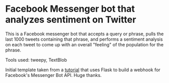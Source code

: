 # Facebook Messenger bot that analyzes sentiment on Twitter

This is a Facebook messenger bot that accepts a query or phrase, pulls the last 1000 tweets containing that phrase, and performs a sentiment analysis on each tweet to come up with an overall "feeling" of the population for the phrase.

Tools used: tweepy, TextBlob

Initial template taken from a [tutorial](https://blog.hartleybrody.com/fb-messenger-bot/) that uses Flask to build a webhook for Facebook's Messenger Bot API. Huge thanks.
